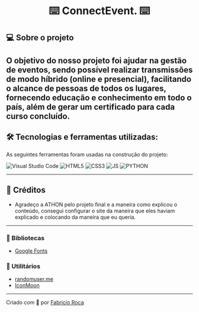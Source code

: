 <h1 align="center"> ⌨️ ConnectEvent.  ⌨️ </h1>

## 💻 Sobre o projeto

O objetivo do nosso projeto foi ajudar na gestão de eventos, sendo possível realizar
transmissões de modo híbrido (online e presencial), facilitando o alcance de pessoas
de todos os lugares, fornecendo educação e conhecimento em todo o país, além de
gerar um certificado para cada curso concluído. 
---

## 🛠 Tecnologias e ferramentas utilizadas:

As seguintes ferramentas foram usadas na construção do projeto:

![Visual Studio Code](https://img.shields.io/badge/Visual%20Studio%20Code-0078d7.svg?style=for-the-badge&logo=visual-studio-code&logoColor=white)
![HTML5](https://img.shields.io/badge/html5-%23E34F26.svg?style=for-the-badge&logo=html5&logoColor=white)
![CSS3](https://img.shields.io/badge/css3-%231572B6.svg?style=for-the-badge&logo=css3&logoColor=white)
![JS](https://img.shields.io/badge/js-%23E34F26.svg?style=for-the-badge&logo=javascript&logoColor=white)
![PYTHON](https://img.shields.io/badge/python-%23E34F26.svg?style=for-the-badge&logo=python&logoColor=white)


---

## 🧠 Créditos

- Agradeço a ATHON pelo projeto final e a maneira como explicou o conteúdo, consegui configurar o site da maneira que eles haviam explicado e colocando da maneira que eu queria. 

---

### 📝 Bibliotecas

- [Google Fonts](https://fonts.google.com/)

### 📝 Utilitários

- [randomuser.me](https://randomuser.me/photos)
- [IconMoon](https://icomoon.io/app/#/select)


---

Criado com 💙 por [Fabricio Roca](https://github.com/fabricio-roca)
